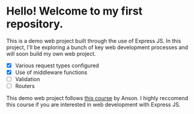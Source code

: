# Hello! Welcome to my first repository.
This is a demo web project built through the use of Express JS. In this project, I'll be exploring a bunch of key web development processes and will soon build my own web project.

* [x] Various request types configured
* [x] Use of middleware functions
* [ ] Validation
* [ ] Routers

This demo web project follows [this course](https://www.youtube.com/watch?v=nH9E25nkk3I) by Anson. I highly reccomend this course if you are interested in web development with Express JS.
